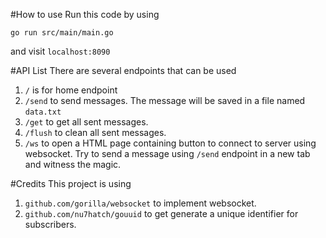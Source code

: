 #How to use
Run this code by using
```
go run src/main/main.go
```
and visit `localhost:8090`

#API List
There are several endpoints that can be used
1. `/` is for home endpoint
1. `/send` to send messages. The message will be saved in a file named `data.txt`
1. `/get` to get all sent messages.
1. `/flush` to clean all sent messages.
1. `/ws` to open a HTML page containing button to connect to server using websocket. Try to send a message using `/send` endpoint in a new tab and witness the magic.

#Credits
This project is using
1. `github.com/gorilla/websocket` to implement websocket.
1. `github.com/nu7hatch/gouuid` to get generate a unique identifier for subscribers.